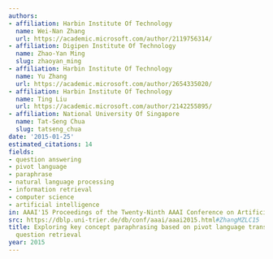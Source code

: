 ```yaml
---
authors:
- affiliation: Harbin Institute Of Technology
  name: Wei-Nan Zhang
  url: https://academic.microsoft.com/author/2119756314/
- affiliation: Digipen Institute Of Technology
  name: Zhao-Yan Ming
  slug: zhaoyan_ming
- affiliation: Harbin Institute Of Technology
  name: Yu Zhang
  url: https://academic.microsoft.com/author/2654335020/
- affiliation: Harbin Institute Of Technology
  name: Ting Liu
  url: https://academic.microsoft.com/author/2142255895/
- affiliation: National University Of Singapore
  name: Tat-Seng Chua
  slug: tatseng_chua
date: '2015-01-25'
estimated_citations: 14
fields:
- question answering
- pivot language
- paraphrase
- natural language processing
- information retrieval
- computer science
- artificial intelligence
in: AAAI'15 Proceedings of the Twenty-Ninth AAAI Conference on Artificial Intelligence
src: https://dblp.uni-trier.de/db/conf/aaai/aaai2015.html#ZhangMZLC15
title: Exploring key concept paraphrasing based on pivot language translation for
  question retrieval
year: 2015
---
```

